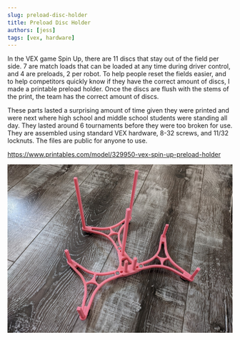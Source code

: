 ```yaml
---
slug: preload-disc-holder
title: Preload Disc Holder
authors: [jess]
tags: [vex, hardware]
---
```


In the VEX game Spin Up, there are 11 discs that stay out of the field per side.  7 are match loads that can be loaded at any time during driver control, and 4 are preloads, 2 per robot.  To help people reset the fields easier, and to help competitors quickly know if they have the correct amount of discs, I made a printable preload holder.  Once the discs are flush with the stems of the print, the team has the correct amount of discs.  

These parts lasted a surprising amount of time given they were printed and were next where high school and middle school students were standing all day.  They lasted around 6 tournaments before they were too broken for use.  They are assembled using standard VEX hardware, 8-32 screws, and 11/32 locknuts.  The files are public for anyone to use. 

https://www.printables.com/model/329950-vex-spin-up-preload-holder


![](banner.jpg)
